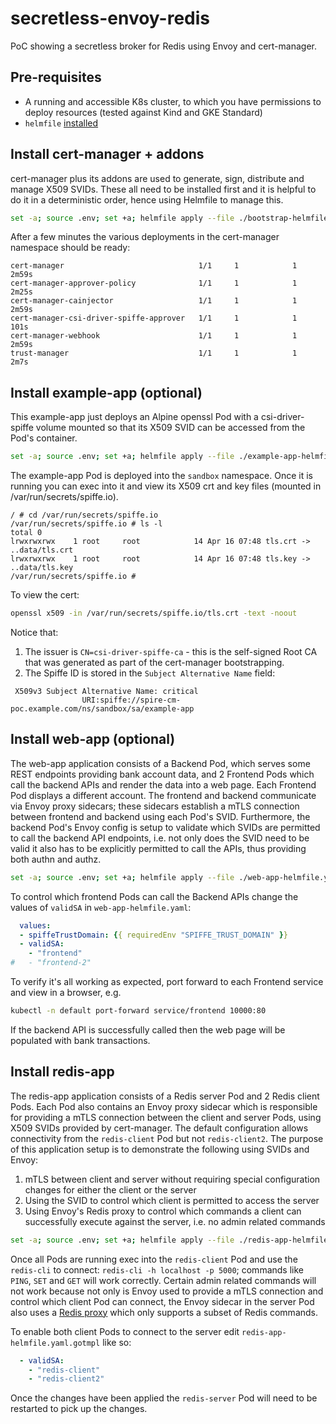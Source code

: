 # secretless-envoy-redis
PoC showing a secretless broker for Redis using Envoy and cert-manager.

## Pre-requisites

- A running and accessible K8s cluster, to which you have permissions to deploy resources (tested against Kind and GKE Standard)
- `helmfile` [installed](https://helmfile.readthedocs.io/en/latest/#installation)

## Install cert-manager + addons

cert-manager plus its addons are used to generate, sign, distribute and manage X509 SVIDs. These all need to be installed first and it is helpful to do it in a deterministic order, hence using Helmfile to manage this.

```bash
set -a; source .env; set +a; helmfile apply --file ./bootstrap-helmfile.yaml.gotmpl --interactive
```

After a few minutes the various deployments in the cert-manager namespace should be ready:

```
cert-manager                              1/1     1            1           2m59s
cert-manager-approver-policy              1/1     1            1           2m25s
cert-manager-cainjector                   1/1     1            1           2m59s
cert-manager-csi-driver-spiffe-approver   1/1     1            1           101s
cert-manager-webhook                      1/1     1            1           2m59s
trust-manager                             1/1     1            1           2m7s
```

## Install example-app (optional)

This example-app just deploys an Alpine openssl Pod with a csi-driver-spiffe volume mounted so that its X509 SVID can be accessed from the Pod's container.

```bash
set -a; source .env; set +a; helmfile apply --file ./example-app-helmfile.yaml.gotmpl --interactive
```

The example-app Pod is deployed into the `sandbox` namespace. Once it is running you can exec into it and view its X509 crt and key files (mounted in /var/run/secrets/spiffe.io).

```
/ # cd /var/run/secrets/spiffe.io
/var/run/secrets/spiffe.io # ls -l
total 0
lrwxrwxrwx    1 root     root            14 Apr 16 07:48 tls.crt -> ..data/tls.crt
lrwxrwxrwx    1 root     root            14 Apr 16 07:48 tls.key -> ..data/tls.key
/var/run/secrets/spiffe.io #
```

To view the cert:

```bash
openssl x509 -in /var/run/secrets/spiffe.io/tls.crt -text -noout
```

Notice that:

1. The issuer is `CN=csi-driver-spiffe-ca` - this is the self-signed Root CA that was generated as part of the cert-manager bootstrapping. 
2. The Spiffe ID is stored in the `Subject Alternative Name` field:

```
 X509v3 Subject Alternative Name: critical
                URI:spiffe://spire-cm-poc.example.com/ns/sandbox/sa/example-app
```

## Install web-app (optional)

The web-app application consists of a Backend Pod, which serves some REST endpoints providing bank account data, and 2 Frontend Pods which call the backend APIs and render the data into a web page. Each Frontend Pod displays a different account. The frontend and backend communicate via Envoy proxy sidecars; these sidecars establish a mTLS connection between frontend and backend using each Pod's SVID. Furthermore, the backend Pod's Envoy config is setup to validate which SVIDs are permitted to call the backend API endpoints, i.e. not only does the SVID need to be valid it also has to be explicitly permitted to call the APIs, thus providing both authn and authz. 

```bash
set -a; source .env; set +a; helmfile apply --file ./web-app-helmfile.yaml.gotmpl --interactive
```

To control which frontend Pods can call the Backend APIs change the values of `validSA` in `web-app-helmfile.yaml`:

```yaml
  values:
  - spiffeTrustDomain: {{ requiredEnv "SPIFFE_TRUST_DOMAIN" }}
  - validSA:
    - "frontend"
#   - "frontend-2" 
```

To verify it's all working as expected, port forward to each Frontend service and view in a browser, e.g.

```bash
kubectl -n default port-forward service/frontend 10000:80
```

If the backend API is successfully called then the web page will be populated with bank transactions.

## Install redis-app

The redis-app application consists of a Redis server Pod and 2 Redis client Pods. Each Pod also contains an Envoy proxy sidecar which is responsible for providing a mTLS connection between the client and server Pods, using X509 SVIDs provided by cert-manager. The default configuration allows connectivity from the `redis-client` Pod but not `redis-client2`. The purpose of this application setup is to demonstrate the following using SVIDs and Envoy:

1. mTLS between client and server without requiring special configuration changes for either the client or the server
2. Using the SVID to control which client is permitted to access the server
3. Using Envoy's Redis proxy to control which commands a client can successfully execute against the server, i.e. no admin related commands

```bash
set -a; source .env; set +a; helmfile apply --file ./redis-app-helmfile.yaml.gotmpl --interactive
```

Once all Pods are running exec into the `redis-client` Pod and use the `redis-cli` to connect: `redis-cli -h localhost -p 5000`; commands like `PING`, `SET` and `GET` will work correctly. Certain admin related commands will not work because not only is Envoy used to provide a mTLS connection and control which client Pod can connect, the Envoy sidecar in the server Pod also uses a [Redis proxy](https://www.envoyproxy.io/docs/envoy/latest/intro/arch_overview/other_protocols/redis) which only supports a subset of Redis commands. 

To enable both client Pods to connect to the server edit `redis-app-helmfile.yaml.gotmpl` like so:

```yaml
  - validSA:
    - "redis-client"
    - "redis-client2" 
```

Once the changes have been applied the `redis-server` Pod will need to be restarted to pick up the changes.

